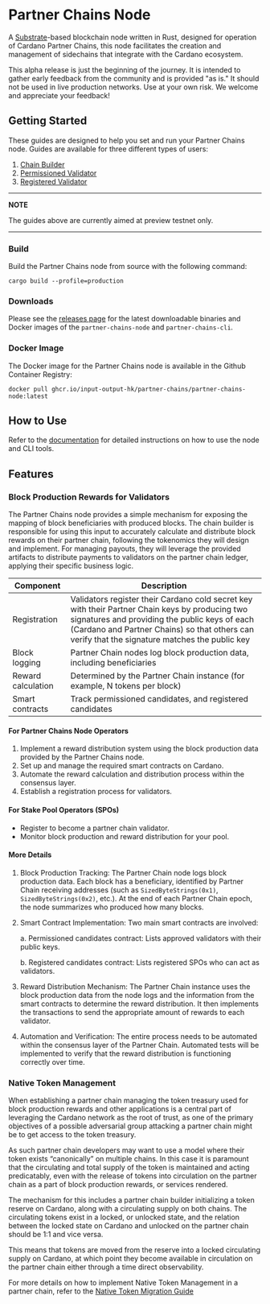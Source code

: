 # Partner Chains Node

A [Substrate](https://substrate.io/)-based blockchain node written in Rust, designed for operation of Cardano Partner Chains, this node facilitates the creation and management of sidechains that integrate with the Cardano ecosystem.

This alpha release is just the beginning of the journey. It is intended to gather early feedback from the community and is provided "as is." It should not be used in live production networks. Use at your own risk. We welcome and appreciate your feedback!

## Getting Started

These guides are designed to help you set and run your Partner Chains node. Guides are available for three different types of users:

1. [Chain Builder](./docs/user-guides/chain-builder.md)
2. [Permissioned Validator](./docs/user-guides/permissioned.md)
3. [Registered Validator](./docs/user-guides/registered.md)

---
**NOTE**

The guides above are currently aimed at preview testnet only.

---

### Build

Build the Partner Chains node from source with the following command:
```
cargo build --profile=production
```

### Downloads

Please see the [releases page](https://github.com/input-output-hk/partner-chains/releases) for the latest downloadable binaries and Docker images of the `partner-chains-node` and `partner-chains-cli`.

### Docker Image

The Docker image for the Partner Chains node is available in the Github Container Registry:
```
docker pull ghcr.io/input-output-hk/partner-chains/partner-chains-node:latest
```

## How to Use

Refer to the [documentation](docs/user-guides) for detailed instructions on how to use the node and CLI tools.

## Features

### Block Production Rewards for Validators

The Partner Chains node provides a simple mechanism for exposing the mapping of block beneficiaries with produced blocks. 
The chain builder is responsible for using this input to accurately calculate and distribute block rewards on their partner chain, following the tokenomics they will design and implement. 
For managing payouts, they will leverage the provided artifacts to distribute payments to validators on the partner chain ledger, applying their specific business logic.

| Component | Description |
|-----------|-------------|
| Registration | Validators register their Cardano cold secret key with their Partner Chain keys by producing two signatures and providing the public keys of each (Cardano and Partner Chains) so that others can verify that the signature matches the public key |
| Block logging | Partner Chain nodes log block production data, including beneficiaries |
| Reward calculation | Determined by the Partner Chain instance (for example, N tokens per block) |
| Smart contracts | Track permissioned candidates, and registered candidates |

#### For Partner Chains Node Operators

1. Implement a reward distribution system using the block production data provided by the Partner Chains node. 
2. Set up and manage the required smart contracts on Cardano.
3. Automate the reward calculation and distribution process within the consensus layer.
4. Establish a registration process for validators.

#### For Stake Pool Operators (SPOs)

- Register to become a partner chain validator.
- Monitor block production and reward distribution for your pool.

#### More Details

1. Block Production Tracking: The Partner Chain node logs block production data. Each block has a beneficiary, identified by Partner Chain receiving addresses (such as `SizedByteStrings(0x1)`, `SizedByteStrings(0x2)`, etc.). At the end of each Partner Chain epoch, the node summarizes who produced how many blocks.
2. Smart Contract Implementation: Two main smart contracts are involved: 

	a. Permissioned candidates contract: Lists approved validators with their public keys.

	b. Registered candidates contract: Lists registered SPOs who can act as validators.

3. Reward Distribution Mechanism: The Partner Chain instance uses the block production data from the node logs and the information from the smart contracts to determine the reward distribution. It then implements the transactions to send the appropriate amount of rewards to each validator.
4. Automation and Verification: The entire process needs to be automated within the consensus layer of the Partner Chain. Automated tests will be implemented to verify that the reward distribution is functioning correctly over time.

### Native Token Management

When establishing a partner chain managing the token treasury used for block production rewards and other applications is a central part of leveraging the Cardano network as the root of trust, as one of the primary objectives of a possible adversarial group attacking a partner chain might be to get access to the token treasury.

As such partner chain developers may want to use a model where their token exists “canonically” on multiple chains. In this case it is paramount that the circulating and total supply of the token is maintained and acting predicatably, even with the release of tokens into circulation on the partner chain as a part of block production rewards, or services rendered.

The mechanism for this includes a partner chain builder initializing a token reserve on Cardano, along with a circulating supply on both chains. The circulating tokens exist in a locked, or unlocked state, and the relation between the locked state on Cardano and unlocked on the partner chain should be 1:1 and vice versa.

This means that tokens are moved from the reserve into a locked circulating supply on Cardano, at which point they become available in circulation on the partner chain either through a time direct observability.

For more details on how to implement Native Token Management in a partner chain, refer to the [Native Token Migration Guide](docs/developer-guides/native-token-migration-guide.md)
